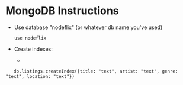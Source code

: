 # MongoDB Instructions

* Use database "nodeflix" (or whatever db name you've used)

   `use nodeflix`

* Create indexes:

   *
```
   db.listings.createIndex({title: "text", artist: "text", genre: "text", location: "text"})
```